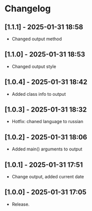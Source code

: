 # Changelog

## [1.1.1] - 2025-01-31 18:58
- Changed output method

## [1.1.0] - 2025-01-31 18:53
- Changed output style

## [1.0.4] - 2025-01-31 18:42
- Added class info to output

## [1.0.3] - 2025-01-31 18:32
- Hotfix: chaned language to russian

## [1.0.2] - 2025-01-31 18:06
- Added main() arguments to output

## [1.0.1] - 2025-01-31 17:51
- Change output, added current date

## [1.0.0] - 2025-01-31 17:05
- Release.
